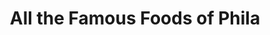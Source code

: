 ---
pid: ch311
title: All the Famous Foods of Phila
location_transcription: 
coordinates: "[-75.163693438505, 39.952306345914]"
zipcode: '19107'
gen_neighborhood: Center City
neighborhood: Washington Square West,Avenue of The Arts,Midtown Village,Chinatown
outside_phl: 
age: '37'
age_range: 30-39
instagram: 
image_file_name: ch_311.jpg
proposal_transcription: |-
  Cheese steaks
  water ice
  pretzels
topic: Food
topic_summary: 0, 0
type: Other No Form
keywords_other: 
credit: Tiffany Marie
image_labels: 
twitter: 
facebook: 
permalink: "/monuments/ch311/"
layout: item-page
---